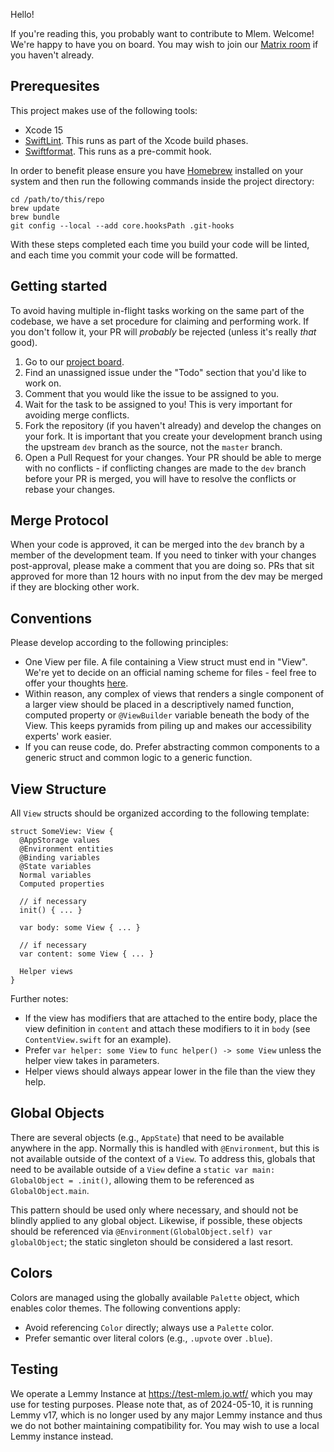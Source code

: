Hello!

If you're reading this, you probably want to contribute to Mlem. Welcome! We're happy to have you on board. You may wish to join our [Matrix room](https://matrix.to/#/#mlemappspace:matrix.org) if you haven't already.

## Prerequesites

This project makes use of the following tools:

- Xcode 15
- [SwiftLint](https://github.com/realm/SwiftLint#swiftlint). This runs as part of the Xcode build phases.
- [Swiftformat](https://github.com/nicklockwood/SwiftFormat#what-is-this). This runs as a pre-commit hook.

In order to benefit please ensure you have [Homebrew](https://brew.sh) installed on your system and then run the following commands inside the project directory:

```
cd /path/to/this/repo
brew update
brew bundle
git config --local --add core.hooksPath .git-hooks
```

With these steps completed each time you build your code will be linted, and each time you commit your code will be formatted.

## Getting started

To avoid having multiple in-flight tasks working on the same part of the codebase, we have a set procedure for claiming and performing work. If you don't follow it, your PR will _probably_ be rejected (unless it's really _that_ good).

1. Go to our [project board](https://github.com/orgs/mlemgroup/projects/1/views/1).
2. Find an unassigned issue under the "Todo" section that you'd like to work on.
3. Comment that you would like the issue to be assigned to you.
4. Wait for the task to be assigned to you! This is very important for avoiding merge conflicts.
5. Fork the repository (if you haven't already) and develop the changes on your fork. It is important that you create your development branch using the upstream `dev` branch as the source, not the `master` branch.
6. Open a Pull Request for your changes. Your PR should be able to merge with no conflicts - if conflicting changes are made to the `dev` branch before your PR is merged, you will have to resolve the conflicts or rebase your changes.

## Merge Protocol

When your code is approved, it can be merged into the `dev` branch by a member of the development team. If you need to tinker with your changes post-approval, please make a comment that you are doing so. PRs that sit approved for more than 12 hours with no input from the dev may be merged if they are blocking other work.

## Conventions

Please develop according to the following principles:

- One View per file. A file containing a View struct must end in "View". We're yet to decide on an official naming scheme for files - feel free to offer your thoughts [here](https://github.com/mlemgroup/mlem/issues/55).
- Within reason, any complex of views that renders a single component of a larger view should be placed in a descriptively named function, computed property or `@ViewBuilder` variable beneath the body of the View. This keeps pyramids from piling up and makes our accessibility experts' work easier.
- If you can reuse code, do. Prefer abstracting common components to a generic struct and common logic to a generic function.

## View Structure

All `View` structs should be organized according to the following template:

```
struct SomeView: View {
  @AppStorage values
  @Environment entities
  @Binding variables
  @State variables
  Normal variables
  Computed properties

  // if necessary
  init() { ... }

  var body: some View { ... }

  // if necessary
  var content: some View { ... }

  Helper views
}
```

Further notes:

- If the view has modifiers that are attached to the entire body, place the view definition in `content` and attach these modifiers to it in `body` (see `ContentView.swift` for an example).
- Prefer `var helper: some View` to `func helper() -> some View` unless the helper view takes in parameters.
- Helper views should always appear lower in the file than the view they help.

## Global Objects

There are several objects (e.g., `AppState`) that need to be available anywhere in the app. Normally this is handled with `@Environment`, but this is not available outside of the context of a `View`. To address this, globals that need to be available outside of a `View` define a `static var main: GlobalObject = .init()`, allowing them to be referenced as `GlobalObject.main`.

This pattern should be used only where necessary, and should not be blindly applied to any global object. Likewise, if possible, these objects should be referenced via `@Environment(GlobalObject.self) var globalObject`; the static singleton should be considered a last resort.

## Colors

Colors are managed using the globally available `Palette` object, which enables color themes. The following conventions apply:

- Avoid referencing `Color` directly; always use a `Palette` color.
- Prefer semantic over literal colors (e.g., `.upvote` over `.blue`).

## Testing

We operate a Lemmy Instance at https://test-mlem.jo.wtf/ which you may use for testing purposes. Please note that, as of 2024-05-10, it is running Lemmy v17, which is no longer used by any major Lemmy instance and thus we do not bother maintaining compatibility for. You may wish to use a local Lemmy instance instead.
